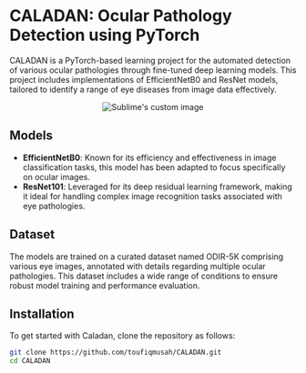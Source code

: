 # CALADAN: Ocular Pathology Detection using PyTorch

CALADAN is a PyTorch-based learning project for the automated detection of various ocular pathologies through fine-tuned deep learning models. This project includes implementations of EfficientNetB0 and ResNet models, tailored to identify a range of eye diseases from image data effectively.

<p align="center">
  <img src="https://github.com/toufiqmusah/CALADAN/assets/92761339/949c8971-ce91-4e23-bf4f-ff41b6e8c542" alt="Sublime's custom image"/>
</p>

## Models
- **EfficientNetB0**: Known for its efficiency and effectiveness in image classification tasks, this model has been adapted to focus specifically on ocular images.
- **ResNet101**: Leveraged for its deep residual learning framework, making it ideal for handling complex image recognition tasks associated with eye pathologies.

## Dataset
The models are trained on a curated dataset named ODIR-5K comprising various eye images, annotated with details regarding multiple ocular pathologies. This dataset includes a wide range of conditions to ensure robust model training and performance evaluation.

## Installation
To get started with Caladan, clone the repository as follows:

```bash
git clone https://github.com/toufiqmusah/CALADAN.git
cd CALADAN
